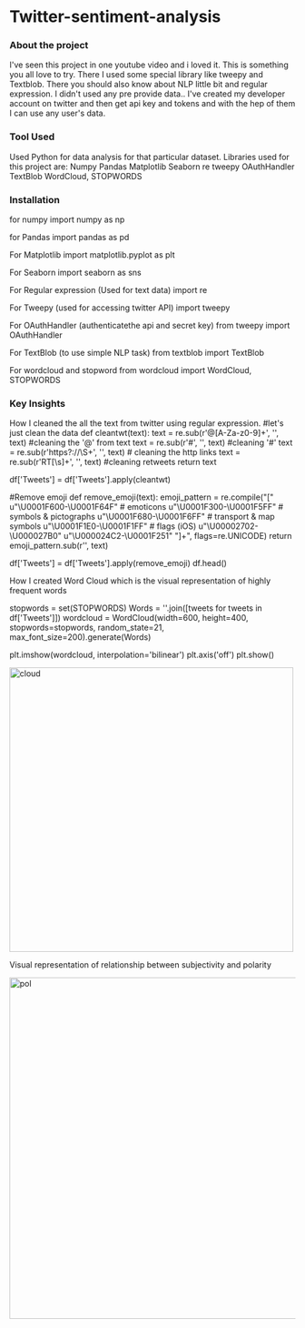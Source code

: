 # Twitter-sentiment-analysis

### About the project
I've seen this project in one youtube video and i loved it.
This is something you all love to try.
There I used some special library like tweepy and Textblob.
There you should also know about NLP little bit and regular expression.
I didn't used any pre provide data..
I've created my developer account on twitter and then get api key and tokens and with the hep of them I can use any user's data.


### Tool Used
Used Python for data analysis for that particular dataset. Libraries used for this project are:
Numpy
Pandas
Matplotlib
Seaborn
re
tweepy
OAuthHandler
TextBlob
WordCloud, STOPWORDS

### Installation
for numpy
import numpy as np  

for Pandas
import pandas as pd

For Matplotlib
import matplotlib.pyplot as plt

For Seaborn
import seaborn as sns

For Regular expression  (Used for text data)
import re

For Tweepy  (used for accessing twitter API)
import tweepy 

For OAuthHandler   (authenticatethe api and secret key)
from tweepy import OAuthHandler

For TextBlob   (to use simple NLP task)
from textblob import TextBlob

For wordcloud and stopword
from wordcloud import WordCloud, STOPWORDS


### Key Insights

How I cleaned the all the text from twitter using regular expression.
#let's just clean the data
def cleantwt(text):
    text = re.sub(r'@[A-Za-z0-9]+', '', text) #cleaning the '@' from text
    text = re.sub(r'#', '', text) #cleaning '#'
    text = re.sub(r'https?:\/\/\S+', '', text) # cleaning the http links
    text = re.sub(r'RT[\s]+', '', text) #cleaning retweets
    return text

df['Tweets'] = df['Tweets'].apply(cleantwt)

#Remove emoji
def remove_emoji(text):
    emoji_pattern = re.compile("["
                           u"\U0001F600-\U0001F64F"  # emoticons
                           u"\U0001F300-\U0001F5FF"  # symbols & pictographs
                           u"\U0001F680-\U0001F6FF"  # transport & map symbols
                           u"\U0001F1E0-\U0001F1FF"  # flags (iOS)
                           u"\U00002702-\U000027B0"
                           u"\U000024C2-\U0001F251"
                           "]+", flags=re.UNICODE)
    return emoji_pattern.sub(r'', text)

df['Tweets'] = df['Tweets'].apply(remove_emoji)
df.head()

How I created Word Cloud which is the visual representation of highly frequent words

stopwords = set(STOPWORDS)
Words = ''.join([tweets for tweets in df['Tweets']])
wordcloud = WordCloud(width=600, height=400, stopwords=stopwords, random_state=21, max_font_size=200).generate(Words)

plt.imshow(wordcloud, interpolation='bilinear')
plt.axis('off')
plt.show()

<img width="500" alt="cloud" src="https://user-images.githubusercontent.com/69238621/140746555-28bf6ae0-e9bb-4378-a7bf-1e1b86346bfe.PNG">


Visual representation of relationship between subjectivity and polarity

<img width="600" alt="pol" src="https://user-images.githubusercontent.com/69238621/140746805-b74d70b0-61a6-4e8a-925f-3877a30689e1.PNG">
